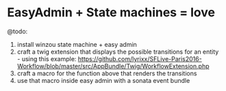 EasyAdmin + State machines = love
=================================

@todo: 


1. install winzou state machine + easy admin
2. craft a twig extension that displays the possible transitions for an entity - using this example: https://github.com/lyrixx/SFLive-Paris2016-Workflow/blob/master/src/AppBundle/Twig/WorkflowExtension.php
3. craft a macro for the function above that renders the transitions
4. use that macro inside easy admin with a sonata event bundle